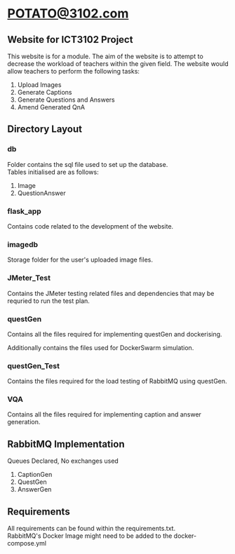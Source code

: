 # POTATO@3102.com

## Website for ICT3102 Project

This website is for a module. The aim of the website is to attempt to decrease the workload of teachers within the given
field. The website would allow teachers to perform the following tasks:

<ol>
    <li>Upload Images</li>
    <li>Generate Captions</li>
    <li>Generate Questions and Answers</li>
    <li>Amend Generated QnA</li>
</ol>

## Directory Layout

### db

Folder contains the sql file used to set up the database.
<br>Tables initialised are as follows:

<ol>
    <li>Image</li>
    <li>QuestionAnswer</li>
</ol>

### flask_app

Contains code related to the development of the website.

### imagedb

Storage folder for the user's uploaded image files.

### JMeter_Test

Contains the JMeter testing related files and dependencies that may be requried to run the test plan.

### questGen

Contains all the files required for implementing questGen and dockerising.

Additionally contains the files used for DockerSwarm simulation.

### questGen_Test

Contains the files required for the load testing of RabbitMQ using questGen.

### VQA

Contains all the files required for implementing caption and answer generation.

## RabbitMQ Implementation

Queues Declared, No exchanges used

<ol>
    <li>CaptionGen</li>
    <li>QuestGen</li>
    <li>AnswerGen</li>
</ol>

## Requirements

All requirements can be found within the requirements.txt.
<br>
RabbitMQ's Docker Image might need to be added to the docker-compose.yml
